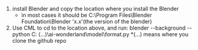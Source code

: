 1. install Blender and copy the location where you install the Blender
    * in most cases it should be C:\Program Files\Blender Foundation\Blender 'x.x'(the version of the blender)
2. Use CML to cd to the location above, and run:
    blender --background --python C: (...)\ai-wonderland\model\format.py
    *(...) means where you clone the github repo
